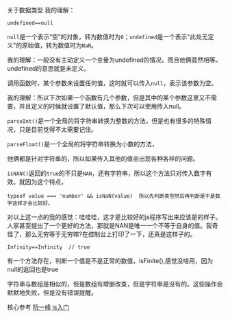 关于数据类型 我的理解：

`undefined==null`

`null`是一个表示“空”的对象，转为数值时为`0`；`undefined`是一个表示"此处无定义"的原始值，转为数值时为`NaN`。

我的理解：一般没有主动定义一个变量为undefined的情况。而且他俩竟然相等。undefined的意思就是未定义。



调用函数时，某个参数未设置任何值，这时就可以传入`null`，表示该参数为空。

我的理解：所以下次如果一个函数有几个参数，但是其中的某个参数这里又不需要，并且定义的时候就设置了默认值，那么下次可以使用传入null。



`parseInt()`是一个全局的将字符串转换为整数的方法，但是也有很多的特殊情况，只是目前觉得不太需要记住。

`parseFloat()`是一个全局的将字符串转换为小数的方法，

他俩都是针对字符串的，所以如果传入其他的值会出现各种各样的问题。

`isNAN()`返回的`true`的不只是`NAN`，还有字符串，所以这个方法只对传入数字有效。就因为这个特点，

```
typeof value === 'number' && isNaN(value)  所以先判断类型然后再判断是不是数字这样才会比较好。
```

对以上这一点的我的感觉：哇哇哇，这才是比较好的js程序写出来应该是的样子。人家甚至提出了一个更好的方法，那就是NAN是唯一一个不等于自身的值。我奇怪了，那么无穷等于无穷嘛?在控制台上打印了一下，还真是这样子的。

```
Infinity==Infinity  // true
```

有一个方法存在，判断一个值是不是正常的数值，isFinite\(\),感觉没啥用，因为null的返回也是true

字符串与数组是相似的，但是数组有增删改查，但是字符串是没有的。这些操作会默默地失败，但是没有错误提醒。



核心参考  [阮一峰 js入门](https://wangdoc.com/javascript/types/number.html)

